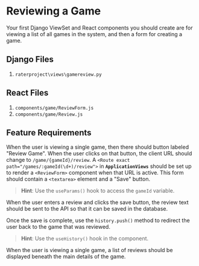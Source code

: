 # Reviewing a Game

Your first Django ViewSet and React components you should create are for viewing a list of all games in the system, and then a form for creating a game.

## Django Files

1. `raterproject\views\gamereview.py`

## React Files

1. `components/game/ReviewForm.js`
1. `components/game/Review.js`

## Feature Requirements

When the user is viewing a single game, then there should button labeled "Review Game". When the user clicks on that button, the client URL should change to `/game/{gameId}/review`. A `<Route exact path="/games/:gameId(\d+)/review">` in **`ApplicationViews`** should be set up to render a `<ReviewForm>` component when that URL is active. This form should contain a `<textarea>` element and a "Save" button.

> **Hint**: Use the `useParams()` hook to access the `gameId` variable.

When the user enters a review and clicks the save button, the review text should be sent to the API so that it can be saved in the database.

Once the save is complete, use the `history.push()` method to redirect the user back to the game that was reviewed.

> **Hint**: Use the `useHistory()` hook in the component.

When the user is viewing a single game, a list of reviews should be displayed beneath the main details of the game.
